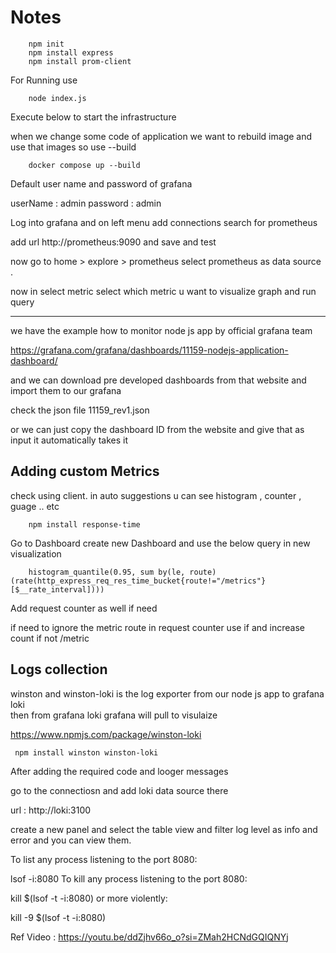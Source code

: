 # Notes


``` shell
    npm init 
    npm install express
    npm install prom-client
```

For Running use

```shell
    node index.js
```

Execute below to start the infrastructure

when we change some code of application we want to rebuild image and use that images so use --build 

```shell
    docker compose up --build
```

Default user name and password of grafana 

userName : admin
password : admin

Log into grafana and on left menu add connections 
search for prometheus

add url http://prometheus:9090 and save and test

now go to home > explore > prometheus    select prometheus as data source .

now in select metric select which metric u want to visualize graph and run query

---

we have the example how to monitor node js app by official grafana team 

https://grafana.com/grafana/dashboards/11159-nodejs-application-dashboard/

and we can download pre developed dashboards from that website and import them to our grafana

check the json file 11159_rev1.json

or we can just copy the dashboard ID from the website and give that as input it automatically takes it


## Adding custom Metrics

check using client. in auto suggestions u can see histogram , counter , guage .. etc

```shell
    npm install response-time
```

Go to Dashboard 
create new Dashboard and use the below query in new visualization

``` shell
    histogram_quantile(0.95, sum by(le, route) (rate(http_express_req_res_time_bucket{route!="/metrics"}[$__rate_interval])))
```

Add request counter as well if need 

if need to ignore the metric route in request counter use if and increase count if not /metric


## Logs collection 

 winston and winston-loki is the log exporter from our node js app to grafana loki  
 then from grafana loki  grafana will pull to visulaize

https://www.npmjs.com/package/winston-loki

```shell
 npm install winston winston-loki
```

After adding the required code and looger messages 

go to the connectiosn and add loki data source there 

url : http://loki:3100 


create a new panel and select the table view and filter log level as info and error and you can view them.


To list any process listening to the port 8080:

lsof -i:8080
To kill any process listening to the port 8080:

kill $(lsof -t -i:8080)
or more violently:

kill -9 $(lsof -t -i:8080)


Ref Video : https://youtu.be/ddZjhv66o_o?si=ZMah2HCNdGQIQNYj